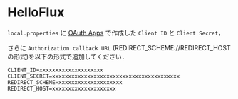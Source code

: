 # HelloFlux

`local.properties` に [OAuth Apps](https://github.com/settings/developers) で作成した `Client ID` と `Client Secret`，

さらに `Authorization callback URL` (REDIRECT_SCHEME://REDIRECT_HOSTの形式)を以下の形式で追加してください． 

``` local.properties
CLIENT_ID=xxxxxxxxxxxxxxxxxxxx
CLIENT_SECRET=xxxxxxxxxxxxxxxxxxxxxxxxxxxxxxxxxxxxxxxx
REDIRECT_SCHEME=xxxxxxxxxxxxxxxxxxxx
REDIRECT_HOST=xxxxxxxxxxxxxxxxxxxx
```
